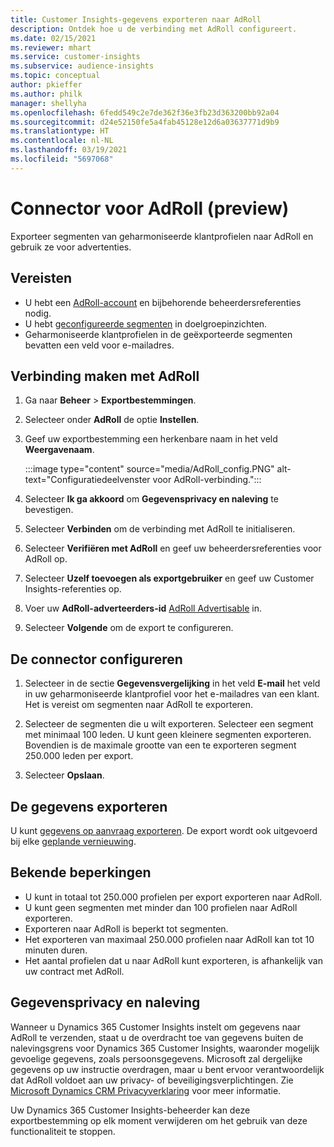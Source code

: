 ```yaml
---
title: Customer Insights-gegevens exporteren naar AdRoll
description: Ontdek hoe u de verbinding met AdRoll configureert.
ms.date: 02/15/2021
ms.reviewer: mhart
ms.service: customer-insights
ms.subservice: audience-insights
ms.topic: conceptual
author: pkieffer
ms.author: philk
manager: shellyha
ms.openlocfilehash: 6fedd549c2e7de362f36e3fb23d363200bb92a04
ms.sourcegitcommit: d24e52150fe5a4fab45128e12d6a03637771d9b9
ms.translationtype: HT
ms.contentlocale: nl-NL
ms.lasthandoff: 03/19/2021
ms.locfileid: "5697068"
---
```

# <a name="connector-for-adroll-preview"></a>Connector voor AdRoll (preview)

Exporteer segmenten van geharmoniseerde klantprofielen naar AdRoll en gebruik ze voor advertenties. 

## <a name="prerequisites"></a>Vereisten

-   U hebt een [AdRoll-account](https://www.adroll.com/) en bijbehorende beheerdersreferenties nodig.
-   U hebt [geconfigureerde segmenten](segments.md) in doelgroepinzichten.
-   Geharmoniseerde klantprofielen in de geëxporteerde segmenten bevatten een veld voor e-mailadres.

## <a name="connect-to-adroll"></a>Verbinding maken met AdRoll

1. Ga naar **Beheer** > **Exportbestemmingen**.

1. Selecteer onder **AdRoll** de optie **Instellen**.

1. Geef uw exportbestemming een herkenbare naam in het veld **Weergavenaam**.

   :::image type="content" source="media/AdRoll_config.PNG" alt-text="Configuratiedeelvenster voor AdRoll-verbinding.":::

1. Selecteer **Ik ga akkoord** om **Gegevensprivacy en naleving** te bevestigen.

1. Selecteer **Verbinden** om de verbinding met AdRoll te initialiseren.

1. Selecteer **Verifiëren met AdRoll** en geef uw beheerdersreferenties voor AdRoll op. 

1. Selecteer **Uzelf toevoegen als exportgebruiker** en geef uw Customer Insights-referenties op.

1. Voer uw **AdRoll-adverteerders-id** [AdRoll Advertisable](https://help.adroll.com/hc/en-us/articles/212011838-Advertiser-Profiles)​ in.

1. Selecteer **Volgende** om de export te configureren.

## <a name="configure-the-connector"></a>De connector configureren

1. Selecteer in de sectie **Gegevensvergelijking** in het veld **E-mail** het veld in uw geharmoniseerde klantprofiel voor het e-mailadres van een klant. Het is vereist om segmenten naar AdRoll te exporteren.

1. Selecteer de segmenten die u wilt exporteren. Selecteer een segment met minimaal 100 leden. U kunt geen kleinere segmenten exporteren. Bovendien is de maximale grootte van een te exporteren segment 250.000 leden per export. 

1. Selecteer **Opslaan**.

## <a name="export-the-data"></a>De gegevens exporteren

U kunt [gegevens op aanvraag exporteren](export-destinations.md). De export wordt ook uitgevoerd bij elke [geplande vernieuwing](system.md#schedule-tab).

## <a name="known-limitations"></a>Bekende beperkingen

- U kunt in totaal tot 250.000 profielen per export exporteren naar AdRoll.
- U kunt geen segmenten met minder dan 100 profielen naar AdRoll exporteren. 
- Exporteren naar AdRoll is beperkt tot segmenten.
- Het exporteren van maximaal 250.000 profielen naar AdRoll kan tot 10 minuten duren. 
- Het aantal profielen dat u naar AdRoll kunt exporteren, is afhankelijk van uw contract met AdRoll.

## <a name="data-privacy-and-compliance"></a>Gegevensprivacy en naleving

Wanneer u Dynamics 365 Customer Insights instelt om gegevens naar AdRoll te verzenden, staat u de overdracht toe van gegevens buiten de nalevingsgrens voor Dynamics 365 Customer Insights, waaronder mogelijk gevoelige gegevens, zoals persoonsgegevens. Microsoft zal dergelijke gegevens op uw instructie overdragen, maar u bent ervoor verantwoordelijk dat AdRoll voldoet aan uw privacy- of beveiligingsverplichtingen. Zie [Microsoft Dynamics CRM Privacyverklaring](https://go.microsoft.com/fwlink/?linkid=396732) voor meer informatie.

Uw Dynamics 365 Customer Insights-beheerder kan deze exportbestemming op elk moment verwijderen om het gebruik van deze functionaliteit te stoppen.
